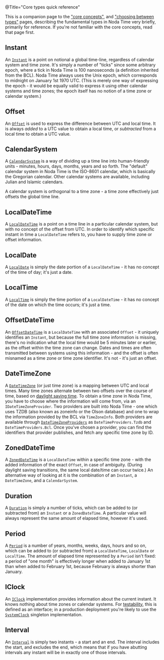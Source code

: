 @Title="Core types quick reference"

This is a companion page to the
["core concepts"](concepts), and ["choosing between types"](type-choices)
pages, describing the fundamental types in Noda Time very briefly, primarily for reference.
If you're not familiar with the core concepts, read that page first.

Instant
-------

An [`Instant`][Instant] is a point on notional a global time-line, regardless of calendar system and time zone.
It's simply a number of "ticks" since some arbitrary epoch, where a tick in Noda Time is 100 nanoseconds (a definition
inherited from the BCL). Noda Time always uses the Unix epoch, which corresponds to midnight on January 1st 1970 UTC.
(This is merely one way of expressing the epoch - it would be equally valid to express it using other calendar systems
and time zones; the epoch itself has no notion of a time zone or calendar system.)

Offset
------

An [`Offset`][Offset] is used to express the difference between UTC and local time. It is always *added* to a UTC value
to obtain a local time, or *subtracted* from a local time to obtain a UTC value.

CalendarSystem
--------------

A [`CalendarSystem`][CalendarSystem] is a way of dividing up a time line into human-friendly units - minutes, hours, days, months, years
and so forth. The "default" calendar system in Noda Time is the ISO-8601 calendar, which is basically the Gregorian calendar.
Other calendar systems are available, including Julian and Islamic calendars.

A calendar system is orthogonal to a time zone - a time zone effectively just offsets the global time line.

LocalDateTime
-------------

A [`LocalDateTime`][LocalDateTime] is a point on a time line in a particular calendar system, but with no concept of the offset from UTC.
In order to identify which specific instant in time a `LocalDateTime` refers to, you have to supply time zone or offset information.

LocalDate
---------

A [`LocalDate`][LocalDate] is simply the date portion of a `LocalDateTime` - it has no concept of the time of day; it's just a date.

LocalTime
---------

A [`LocalTime`][LocalTime] is simply the time portion of a `LocalDateTime` - it has no concept of the date on which the time occurs; it's just a time.

OffsetDateTime
--------------

An [`OffsetDateTime`][OffsetDateTime] is a `LocalDateTime` with an associated `Offset` - it uniquely identifies an `Instant`, but because the full time zone
information is missing, there's no indication what the local time would be 5 minutes later or earlier, as the offset within the time zone can change.
Dates and times are often transmitted between systems using this information - and the offset is often misnamed as a time zone or time zone identifier. It's not -
it's just an offset.

DateTimeZone
------------

A [`DateTimeZone`][DateTimeZone] (or just time zone) is a mapping between UTC and local times. Many time zones alternate between two offsets over the course of time,
based on [daylight saving time][DST]. To obtain a time zone in Noda Time, you have to choose where the information will come from,
via an `IDateTimeZoneProvider`. Two providers are built into Noda Time - one which uses TZDB (also known as zoneinfo or the Olson database) and one to wrap the 
information provided by the BCL via `TimeZoneInfo`. Both providers are available through [`DateTimeZoneProviders`][DateTimeZoneProviders] as `DateTimeProviders.Tzdb` and
`DateTimeProviders.Bcl`. Once you've chosen a provider, you can find the identifiers that provider publishes, and fetch any specific time zone by ID.

ZonedDateTime
-------------

A [`ZonedDateTime`][ZonedDateTime] is a `LocalDateTime` within a specific time zone - with the added information of the exact `Offset`, in case of ambiguity. (During daylight
saving transitions, the same local date/time can occur twice.) An alternative way of looking at it is the combination of an `Instant`, a `DateTimeZone`, and a `CalendarSystem`.

Duration
--------

A [`Duration`][Duration] is simply a number of ticks, which can be added to (or subtracted from) an `Instant` or a `ZonedDateTime`. A particular value will always represent the same
amount of elapsed time, however it's used.

Period
------

A [`Period`][Period] is a number of years, months, weeks, days, hours and so on, which can be added to (or subtracted from) a `LocalDateTime`, `LocalDate` or `LocalTime`. The amount of
elapsed time represented by a `Period` isn't fixed: a period of "one month" is effectively longer when added to January 1st than when added to February 1st, because February is always shorter than
January.

IClock
------

An [`IClock`][IClock] implementation provides information about the current instant. It knows nothing about time zones or calendar systems. For [testability](testing), this is defined
as an interface; in a production deployment you're likely to use the [`SystemClock`][SystemClock] singleton implementation.

Interval
--------

An [`Interval`][Interval] is simply two instants - a start and an end. The interval includes the start, and excludes the end, which means that if you have abutting intervals any instant will be in
exactly one of those intervals.

[DST]: http://en.wikipedia.org/wiki/Daylight_saving_time
[Interval]: noda-type://NodaTime.Interval
[LocalTime]: noda-type://NodaTime.LocalTime
[LocalDate]: noda-type://NodaTime.LocalDate
[LocalDateTime]: noda-type://NodaTime.LocalDateTime
[Instant]: noda-type://NodaTime.Instant
[CalendarSystem]: noda-type://NodaTime.CalendarSystem
[DateTimeZone]: noda-type://NodaTime.DateTimeZone
[IDateTimeZoneProvider]: noda-type://NodaTime.IDateTimeZoneProvider
[DateTimeZoneProviders]: noda-type://NodaTime.DateTimeZoneProviders
[Offset]: noda-type://NodaTime.Offset
[Period]: noda-type://NodaTime.Period
[Duration]: noda-type://NodaTime.Duration
[OffsetDateTime]: noda-type://NodaTime.OffsetDateTime
[ZonedDateTime]: noda-type://NodaTime.ZonedDateTime
[IDateTimeZoneProvider]: noda-type://NodaTime.IDateTimeZoneProvider
[DateTimeZoneProviders]: noda-type://NodaTime.DateTimeZoneProviders
[IClock]: noda-type://NodaTime.IClock
[SystemClock]: noda-type://NodaTime.SystemClock
